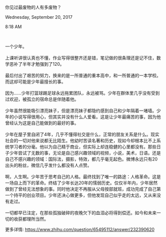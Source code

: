 你见过最废物的人有多废物？

Wednesday, September 20, 2017

8:18 AM

 

一个少年。\
\
上课听讲很认真也不懂，作业写得很整齐还是错，笔记做的很条理还是记不住，数学恶补了半年才勉强到了120。\
\
最后付出了艰苦的努力，换来的是一所普通的重本高中，和一所普通的一本学校。而这却可能是少年最擅长的事。\
\
因为......少年打篮球踢足球永远拖累团队，永远被骂。少年在群体里几乎没有受到过欢迎，被孤立的宿命总是伴随着他。\
\
少年虽然很能吸引漂亮妹子，但是漂亮妹子都隐约感到自己和少年隔着一堵墙。少年的小说写得很用心，但其实并没有什么人爱看。这是让少年最痛苦的事，因为他曾经认为这是自己能做到的最好的事。\
\
少年在屋子里自闭了4年，几乎不懂得社交是什么，正常的朋友关系是什么。现实社会的一切对他来说都无比陌生。他幼时苦读名著和历史，现如今却根本比不上系统学习者的分毫。他以为自己精于商业，但实际上却连稳健的心里都没有。那些日子少年尝试了无数的事，无论是自己感兴趣领域的视频，小说，美术，日语。还是自己不感兴趣的领域：国际法，摄影，特效，都几乎毫无起色。微博永远只有20出头的粉丝，微信几乎发什么都没有人点赞。\
\
啊，人生啊。少年苦于思考自己的人格。最终找到了唯一的路途：人格革命。这是一场自上而下的革命。终结了少年长达20年的懦弱历史。仅仅半年内，少年居然做到了曾经无法想象的事。同时他决定不再服从父母按部就班，成功完成了自己第一个持平的创业项目。少年还决心做更多，但他发现自己似乎走的太远，又从来没有走过。\
\
一切都早已注定，在那些孤独破碎的夜晚欠下的血泪必将得到偿还。如今和未来一切的收获都理所当然。

更多详情: <https://www.zhihu.com/question/65495112/answer/232390620>
